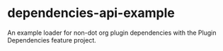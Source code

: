 # dependencies-api-example
An example loader for non-dot org plugin dependencies with the Plugin Dependencies feature project.

